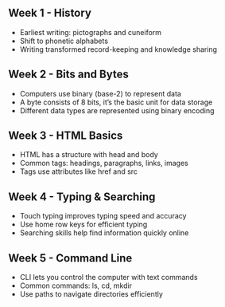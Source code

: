 ## Week 1 - History
- Earliest writing: pictographs and cuneiform
- Shift to phonetic alphabets
- Writing transformed record-keeping and knowledge sharing

## Week 2 - Bits and Bytes
- Computers use binary (base-2) to represent data
- A byte consists of 8 bits, it’s the basic unit for data storage
- Different data types are represented using binary encoding

## Week 3 - HTML Basics
- HTML has a structure with head and body
- Common tags: headings, paragraphs, links, images
- Tags use attributes like href and src

## Week 4 - Typing & Searching
- Touch typing improves typing speed and accuracy
- Use home row keys for efficient typing
- Searching skills help find information quickly online

## Week 5 - Command Line
- CLI lets you control the computer with text commands
- Common commands: ls, cd, mkdir
- Use paths to navigate directories efficiently
